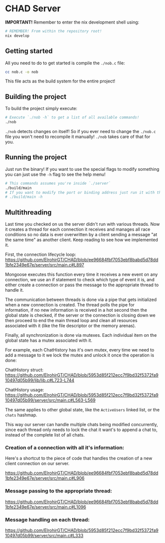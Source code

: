 # CHAD Server

**IMPORTANT!** Remember to enter the nix development shell using:

```bash
# REMEMBER! From within the repository root!
nix develop
```

## Getting started

All you need to do to get started is compile the `./nob.c` file:

```bash
cc nob.c -o nob
```

This file acts as the build system for the entire project!

## Building the project

To build the project simply execute:

```bash
# Execute `./nob -h` to get a list of all available commands!
./nob
```

`./nob` detects changes on itself! So if you ever need to change the `./nob.c`
file you won't need to recompile it manually! `./nob` takes care of that for
you.

## Running the project

Just run the binary! If you want to use the special flags to modify something
you can just use the `-h` flag to see the help menu!

```bash
# This commands assumes you're inside `./server`
./build/main
# If you want to modify the port or binding address just run it with the -h flag to see the options!
# ./build/main -h
```

## Multithreading

Last time you checked on us the server didn't run with various threads. Now it
creates a thread for each connection it receives and manages all race conditions
so no data is ever overwritten by a client sending a message "at the same time"
as another client. Keep reading to see how we implemented it.

First, the connection lifecycle loop:
https://github.com/ElrohirGT/CHAD/blob/ee96684fbf7053ebf8babd5d78dd1bfe2349e67e/server/src/main.c#L897

Mongoose executes this function every time it receives a new event on any
connection, we use an if statement to check which type of event it is, and
either create a connection or pass the message to the appropriate thread to
handle it.

The communication between threads is done via a pipe that gets initialized when
a new connection is created. The thread polls the pipe for information, if no
new information is received in a hot second then the global state is checked, if
the server or the connection is closing down we then proceed to end the main
thread loop and clean all resources associated with it (like the file descriptor
or the memory arenas).

Finally, all synchronization is done via mutexes. Each individual item on the
global state has a mutex associated with it.

For example, each ChatHistory has it's own mutex, every time we need to add a
message to it we lock the mutex and unlock it once the operation is done:

ChatHistory struct:
https://github.com/ElrohirGT/CHAD/blob/5953d85f212ecc7f9bd32f5372fa910497d05b99/lib/lib.c#L723-L744

ChatHistory usage:
https://github.com/ElrohirGT/CHAD/blob/5953d85f212ecc7f9bd32f5372fa910497d05b99/server/src/main.c#L563-L569

The same applies to other global state, like the `ActiveUsers` linked list, or
the `chats` hashmap.

This way our server can handle multiple chats being modified concurrently, since
each thread only needs to lock the chat it want's to append a chat to, instead
of the complete list of all chats.

### Creation of a connection with all it's information:

Here's a shortcut to the piece of code that handles the creation of a new client
connection on our server.

https://github.com/ElrohirGT/CHAD/blob/ee96684fbf7053ebf8babd5d78dd1bfe2349e67e/server/src/main.c#L906

### Message passing to the appropriate thread:

https://github.com/ElrohirGT/CHAD/blob/ee96684fbf7053ebf8babd5d78dd1bfe2349e67e/server/src/main.c#L1096

### Message handling on each thread:

https://github.com/ElrohirGT/CHAD/blob/5953d85f212ecc7f9bd32f5372fa910497d05b99/server/src/main.c#L333
